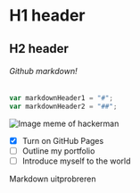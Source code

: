 # H1 header
## H2 header
###### Github markdown!

``` javascript
var markdownHeader1 = "#";
var markdownHeader2 = "##";
```
![Image meme of hackerman](https://external-content.duckduckgo.com/iu/?u=https%3A%2F%2Fi.kym-cdn.com%2Fentries%2Ficons%2Ffacebook%2F000%2F021%2F807%2Fig9OoyenpxqdCQyABmOQBZDI0duHk2QZZmWg2Hxd4ro.jpg&f=1&nofb=1&ipt=89f91e376aa72701a7adc21ea8374932114977bc56db3fb7cb8fb6ce14a07dd6&ipo=images)

- [x] Turn on GitHub Pages
- [ ] Outline my portfolio
- [ ] Introduce myself to the world

Markdown uitprobreren
